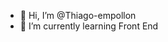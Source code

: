 - 👋 Hi, I’m @Thiago-empollon
- 🌱 I’m currently learning Front End


<!---
Thiago-empollon/Thiago-empollon is a ✨ special ✨ repository because its `README.md` (this file) appears on your GitHub profile.
You can click the Preview link to take a look at your changes.
--->
